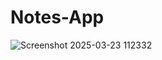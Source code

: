 # Notes-App
![Screenshot 2025-03-23 112332](https://github.com/user-attachments/assets/1d5fd8ee-ce1c-4e75-84a7-2cbc4dfeb8d7)
